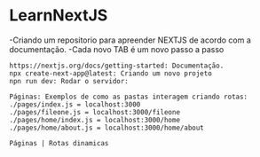 # LearnNextJS
-Criando um repositorio para apreender NEXTJS de acordo com a documentação.
-Cada novo TAB é um novo passo a passo

    https://nextjs.org/docs/getting-started: Documentação.
    npx create-next-app@latest: Criando um novo projeto
    npn run dev: Rodar o servidor:

    Páginas: Exemplos de como as pastas interagem criando rotas:
    ./pages/index.js = localhost:3000
    ./pages/fileone.js = localhost:3000/fileone
    ./pages/home/index.js = localhost:3000/home
    ./pages/home/about.js = localhost:3000/home/about

    Páginas | Rotas dinamicas


